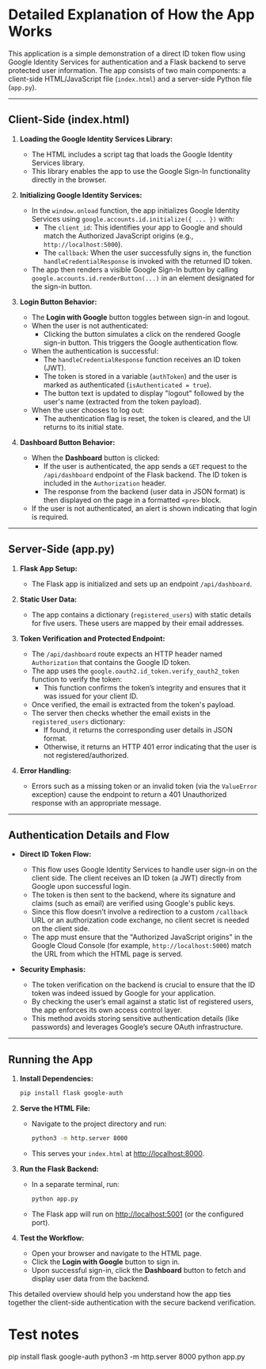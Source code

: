 
# Detailed Explanation of How the App Works

This application is a simple demonstration of a direct ID token flow using Google Identity Services for authentication and a Flask backend to serve protected user information. The app consists of two main components: a client-side HTML/JavaScript file (`index.html`) and a server-side Python file (`app.py`).

---

## Client-Side (index.html)

1. **Loading the Google Identity Services Library:**
   - The HTML includes a script tag that loads the Google Identity Services library.
   - This library enables the app to use the Google Sign-In functionality directly in the browser.

2. **Initializing Google Identity Services:**
   - In the `window.onload` function, the app initializes Google Identity Services using `google.accounts.id.initialize({ ... })` with:
     - The `client_id`: This identifies your app to Google and should match the Authorized JavaScript origins (e.g., `http://localhost:5000`).
     - The `callback`: When the user successfully signs in, the function `handleCredentialResponse` is invoked with the returned ID token.
   - The app then renders a visible Google Sign-In button by calling `google.accounts.id.renderButton(...)` in an element designated for the sign-in button.

3. **Login Button Behavior:**
   - The **Login with Google** button toggles between sign-in and logout.
   - When the user is not authenticated:
     - Clicking the button simulates a click on the rendered Google sign-in button. This triggers the Google authentication flow.
   - When the authentication is successful:
     - The `handleCredentialResponse` function receives an ID token (JWT).
     - The token is stored in a variable (`authToken`) and the user is marked as authenticated (`isAuthenticated = true`).
     - The button text is updated to display "logout" followed by the user's name (extracted from the token payload).
   - When the user chooses to log out:
     - The authentication flag is reset, the token is cleared, and the UI returns to its initial state.

4. **Dashboard Button Behavior:**
   - When the **Dashboard** button is clicked:
     - If the user is authenticated, the app sends a `GET` request to the `/api/dashboard` endpoint of the Flask backend. The ID token is included in the `Authorization` header.
     - The response from the backend (user data in JSON format) is then displayed on the page in a formatted `<pre>` block.
   - If the user is not authenticated, an alert is shown indicating that login is required.

---

## Server-Side (app.py)

1. **Flask App Setup:**
   - The Flask app is initialized and sets up an endpoint `/api/dashboard`.

2. **Static User Data:**
   - The app contains a dictionary (`registered_users`) with static details for five users. These users are mapped by their email addresses.

3. **Token Verification and Protected Endpoint:**
   - The `/api/dashboard` route expects an HTTP header named `Authorization` that contains the Google ID token.
   - The app uses the `google.oauth2.id_token.verify_oauth2_token` function to verify the token:
     - This function confirms the token’s integrity and ensures that it was issued for your client ID.
   - Once verified, the email is extracted from the token's payload.
   - The server then checks whether the email exists in the `registered_users` dictionary:
     - If found, it returns the corresponding user details in JSON format.
     - Otherwise, it returns an HTTP 401 error indicating that the user is not registered/authorized.

4. **Error Handling:**
   - Errors such as a missing token or an invalid token (via the `ValueError` exception) cause the endpoint to return a 401 Unauthorized response with an appropriate message.

---

## Authentication Details and Flow

- **Direct ID Token Flow:**
  - This flow uses Google Identity Services to handle user sign-in on the client side. The client receives an ID token (a JWT) directly from Google upon successful login.
  - The token is then sent to the backend, where its signature and claims (such as email) are verified using Google's public keys.
  - Since this flow doesn’t involve a redirection to a custom `/callback` URL or an authorization code exchange, no client secret is needed on the client side.
  - The app must ensure that the "Authorized JavaScript origins" in the Google Cloud Console (for example, `http://localhost:5000`) match the URL from which the HTML page is served.

- **Security Emphasis:**
  - The token verification on the backend is crucial to ensure that the ID token was indeed issued by Google for your application.
  - By checking the user’s email against a static list of registered users, the app enforces its own access control layer.
  - This method avoids storing sensitive authentication details (like passwords) and leverages Google’s secure OAuth infrastructure.

---

## Running the App

1. **Install Dependencies:**
   ```bash
   pip install flask google-auth
   ```

2. **Serve the HTML File:**
   - Navigate to the project directory and run:
     ```bash
     python3 -m http.server 8000
     ```
   - This serves your `index.html` at [http://localhost:8000](http://localhost:8000).

3. **Run the Flask Backend:**
   - In a separate terminal, run:
     ```bash
     python app.py
     ```
   - The Flask app will run on [http://localhost:5001](http://localhost:5001) (or the configured port).

4. **Test the Workflow:**
   - Open your browser and navigate to the HTML page.
   - Click the **Login with Google** button to sign in.
   - Upon successful sign-in, click the **Dashboard** button to fetch and display user data from the backend.

This detailed overview should help you understand how the app ties together the client-side authentication with the secure backend verification.


# Test notes  
pip install flask google-auth
python3 -m http.server 8000
python app.py


